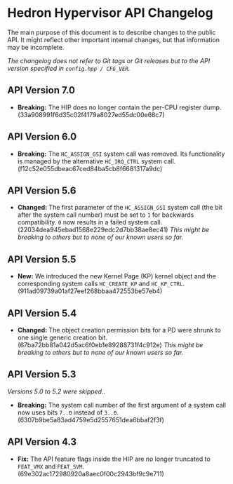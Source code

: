# Hedron Hypervisor API Changelog

The main purpose of this document is to describe changes to the public API. It 
might reflect other important internal changes, but that information may be incomplete.

*The changelog does not refer to Git tags or Git releases but to the API version 
specified in `config.hpp / CFG_VER`.*

## API Version 7.0
<!-- Changelog temporarily removed because GitLab parses the range wrongly.  -->
<!-- Full changelog: 52590e1c..HEAD -->
- **Breaking:** The HIP does no longer contain the per-CPU register dump. (33a908991f6d35c02f4179a8027ed55dc00e68c7)

## API Version 6.0
<!-- Full changelog: 79fc6e45..52590e1c -->
- **Breaking:** The `HC_ASSIGN_GSI` system call was removed. Its functionality is managed by the alternative 
  `HC_IRQ_CTRL` system call. (f12c52e055dbeac67ced84ba5cb8f6681317a9dc)

## API Version 5.6
<!-- Full changelog: 771afd44..79fc6e45 -->
- **Changed:** The first parameter of the `HC_ASSIGN_GSI` system call (the bit after the system call number) must be 
  set to `1` for backwards compatibility. `0` now results in a failed system call. (22034dea945ebad1568e229edc2d7bb38ae8ec41)
  *This might be breaking to others but to none of our known users so far.*

## API Version 5.5
<!-- Full changelog: adb99efc..771afd44 -->
- **New:** We introduced the new Kernel Page (KP) kernel object and the corresponding system calls `HC_CREATE_KP` and 
  `HC_KP_CTRL`. (911ad09739a01af27eef268bbaa472553be57eb4)

## API Version 5.4
<!-- Full changelog: 0c7a4496..adb99efc -->
- **Changed:** The object creation permission bits for a PD were shrunk to one single generic creation bit. (67ba72bb81a042d5ac6f0eb1e89288731f4c912e)
  *This might be breaking to others but to none of our known users so far.*

## API Version 5.3
*Versions 5.0 to 5.2 were skipped.*.
<!-- Full changelog: 95b5db56..0c7a4496 -->
- **Breaking:** The system call number of the first argument of a system call now uses bits `7..0` instead of `3..0`. 
  (6307b9be5a83ad4759e5d2557651dea6bbaf2f3f)

## API Version 4.3
- **Fix:** The API feature flags inside the HIP are no longer truncated to `FEAT_VMX` and `FEAT_SVM`. (69e302ac172980920a8aec0f00c2943bf9c9e711)

